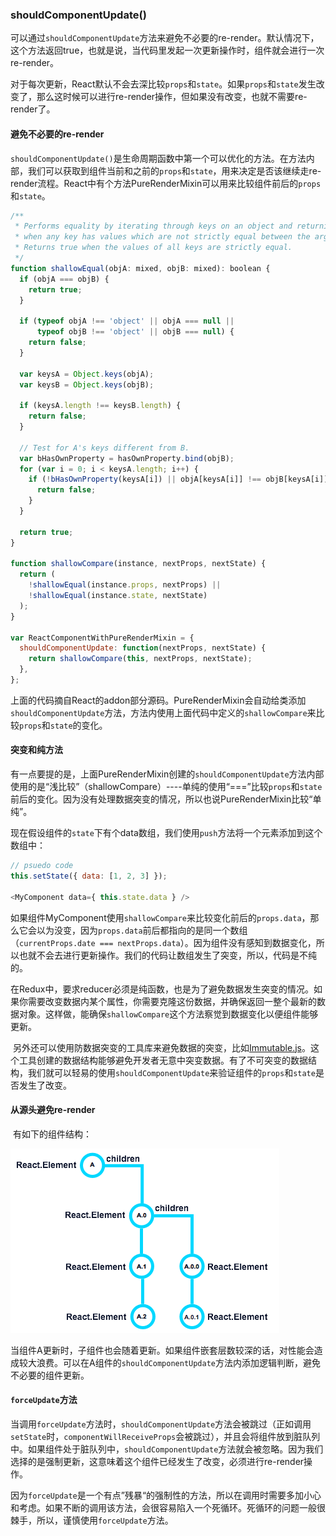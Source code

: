 ### shouldComponentUpdate()

​	可以通过`shouldComponentUpdate`方法来避免不必要的re-render。默认情况下，这个方法返回true，也就是说，当代码里发起一次更新操作时，组件就会进行一次re-render。

​	对于每次更新，React默认不会去深比较`props`和`state`。如果`props`和`state`发生改变了，那么这时候可以进行re-render操作，但如果没有改变，也就不需要re-render了。

#### 避免不必要的re-render

​	`shouldComponentUpdate()`是生命周期函数中第一个可以优化的方法。在方法内部，我们可以获取到组件当前和之前的`props`和`state`，用来决定是否该继续走re-render流程。React中有个方法PureRenderMixin可以用来比较组件前后的`props`和`state`。

```javascript
/**
 * Performs equality by iterating through keys on an object and returning false
 * when any key has values which are not strictly equal between the arguments.
 * Returns true when the values of all keys are strictly equal.
 */
function shallowEqual(objA: mixed, objB: mixed): boolean {
  if (objA === objB) {
    return true;
  }

  if (typeof objA !== 'object' || objA === null ||
      typeof objB !== 'object' || objB === null) {
    return false;
  }

  var keysA = Object.keys(objA);
  var keysB = Object.keys(objB);

  if (keysA.length !== keysB.length) {
    return false;
  }

  // Test for A's keys different from B.
  var bHasOwnProperty = hasOwnProperty.bind(objB);
  for (var i = 0; i < keysA.length; i++) {
    if (!bHasOwnProperty(keysA[i]) || objA[keysA[i]] !== objB[keysA[i]]) {
      return false;
    }
  }

  return true;
}

function shallowCompare(instance, nextProps, nextState) {
  return (
    !shallowEqual(instance.props, nextProps) ||
    !shallowEqual(instance.state, nextState)
  );
}

var ReactComponentWithPureRenderMixin = {
  shouldComponentUpdate: function(nextProps, nextState) {
    return shallowCompare(this, nextProps, nextState);
  },
};
```

​	上面的代码摘自React的addon部分源码。PureRenderMixin会自动给类添加`shouldComponentUpdate`方法，方法内使用上面代码中定义的`shallowCompare`来比较`props`和`state`的变化。

#### 突变和纯方法

​	有一点要提的是，上面PureRenderMixin创建的`shouldComponentUpdate`方法内部使用的是“浅比较”（shallowCompare）----单纯的使用“===”比较`props`和`state`前后的变化。因为没有处理数据突变的情况，所以也说PureRenderMixin比较“单纯”。

​	现在假设组件的`state`下有个data数组，我们使用`push`方法将一个元素添加到这个数组中：

```javascript
// psuedo code
this.setState({ data: [1, 2, 3] });

<MyComponent data={ this.state.data } />
```

​	如果组件MyComponent使用`shallowCompare`来比较变化前后的`props.data`，那么它会以为没变，因为`props.data`前后都指向的是同一个数组（`currentProps.date === nextProps.data`）。因为组件没有感知到数据变化，所以也就不会去进行更新操作。我们的代码让数组发生了突变，所以，代码是不纯的。

​	在Redux中，要求reducer必须是纯函数，也是为了避免数据发生突变的情况。如果你需要改变数据内某个属性，你需要克隆这份数据，并确保返回一整个最新的数据对象。这样做，能确保`shallowCompare`这个方法察觉到数据变化以便组件能够更新。

​	另外还可以使用防数据突变的工具库来避免数据的突变，比如[Immutable.js](https://facebook.github.io/immutable-js/)。这个工具创建的数据结构能够避免开发者无意中突变数据。有了不可突变的数据结构，我们就可以轻易的使用`shouldComponentUpdate`来验证组件的`props`和`state`是否发生了改变。

#### 从源头避免re-render

​	有如下的组件结构：

![nested Component structure](./img/07022148.png)

​	当组件A更新时，子组件也会随着更新。如果组件嵌套层数较深的话，对性能会造成较大浪费。可以在A组件的`shouldComponentUpdate`方法内添加逻辑判断，避免不必要的组件更新。

#### `forceUpdate`方法

​	当调用`forceUpdate`方法时，`shouldComponentUpdate`方法会被跳过（正如调用`setState`时，`componentWillReceiveProps`会被跳过），并且会将组件放到脏队列中。如果组件处于脏队列中，`shouldComponentUpdate`方法就会被忽略。因为我们选择的是强制更新，这意味着这个组件已经发生了改变，必须进行re-render操作。

​	因为`forceUpdate`是一个有点”残暴“的强制性的方法，所以在调用时需要多加小心和考虑。如果不断的调用该方法，会很容易陷入一个死循环。死循环的问题一般很棘手，所以，谨慎使用`forceUpdate`方法。

